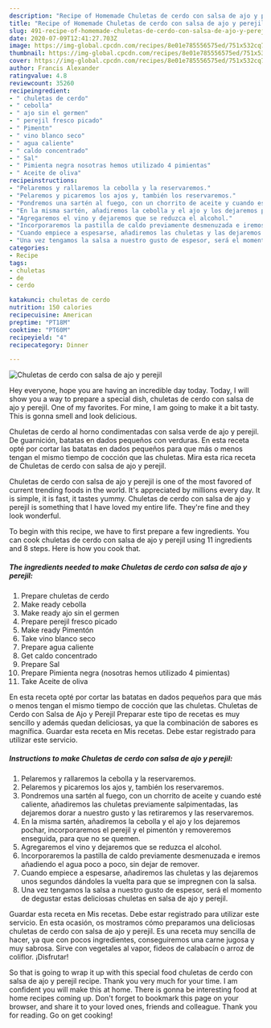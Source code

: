 ```yaml
---
description: "Recipe of Homemade Chuletas de cerdo con salsa de ajo y perejil"
title: "Recipe of Homemade Chuletas de cerdo con salsa de ajo y perejil"
slug: 491-recipe-of-homemade-chuletas-de-cerdo-con-salsa-de-ajo-y-perejil
date: 2020-07-09T12:41:27.703Z
image: https://img-global.cpcdn.com/recipes/8e01e785556575ed/751x532cq70/chuletas-de-cerdo-con-salsa-de-ajo-y-perejil-foto-principal.jpg
thumbnail: https://img-global.cpcdn.com/recipes/8e01e785556575ed/751x532cq70/chuletas-de-cerdo-con-salsa-de-ajo-y-perejil-foto-principal.jpg
cover: https://img-global.cpcdn.com/recipes/8e01e785556575ed/751x532cq70/chuletas-de-cerdo-con-salsa-de-ajo-y-perejil-foto-principal.jpg
author: Francis Alexander
ratingvalue: 4.8
reviewcount: 35260
recipeingredient:
- " chuletas de cerdo"
- " cebolla"
- " ajo sin el germen"
- " perejil fresco picado"
- " Pimentn"
- " vino blanco seco"
- " agua caliente"
- " caldo concentrado"
- " Sal"
- " Pimienta negra nosotras hemos utilizado 4 pimientas"
- " Aceite de oliva"
recipeinstructions:
- "Pelaremos y rallaremos la cebolla y la reservaremos."
- "Pelaremos y picaremos los ajos y, también los reservaremos."
- "Pondremos una sartén al fuego, con un chorrito de aceite y cuando esté caliente, añadiremos las chuletas previamente salpimentadas, las dejaremos dorar a nuestro gusto y las retiraremos y las reservaremos."
- "En la misma sartén, añadiremos la cebolla y el ajo y los dejaremos pochar, incorporaremos el perejil y el pimentón y removeremos enseguida, para que no se quemen."
- "Agregaremos el vino y dejaremos que se reduzca el alcohol."
- "Incorporaremos la pastilla de caldo previamente desmenuzada e iremos añadiendo el agua poco a poco, sin dejar de remover."
- "Cuando empiece a espesarse, añadiremos las chuletas y las dejaremos unos segundos dándoles la vuelta para que se impregnen con la salsa."
- "Una vez tengamos la salsa a nuestro gusto de espesor, será el momento de degustar estas deliciosas chuletas en salsa de ajo y perejil."
categories:
- Recipe
tags:
- chuletas
- de
- cerdo

katakunci: chuletas de cerdo 
nutrition: 150 calories
recipecuisine: American
preptime: "PT18M"
cooktime: "PT60M"
recipeyield: "4"
recipecategory: Dinner

---
```



![Chuletas de cerdo con salsa de ajo y perejil](https://img-global.cpcdn.com/recipes/8e01e785556575ed/751x532cq70/chuletas-de-cerdo-con-salsa-de-ajo-y-perejil-foto-principal.jpg)

Hey everyone, hope you are having an incredible day today. Today, I will show you a way to prepare a special dish, chuletas de cerdo con salsa de ajo y perejil. One of my favorites. For mine, I am going to make it a bit tasty. This is gonna smell and look delicious.

Chuletas de cerdo al horno condimentadas con salsa verde de ajo y perejil. De guarnición, batatas en dados pequeños con verduras. En esta receta opté por cortar las batatas en dados pequeños para que más o menos tengan el mismo tiempo de cocción que las chuletas. Mira esta rica receta de Chuletas de cerdo con salsa de ajo y perejil.

Chuletas de cerdo con salsa de ajo y perejil is one of the most favored of current trending foods in the world. It's appreciated by millions every day. It is simple, it is fast, it tastes yummy. Chuletas de cerdo con salsa de ajo y perejil is something that I have loved my entire life. They're fine and they look wonderful.


To begin with this recipe, we have to first prepare a few ingredients. You can cook chuletas de cerdo con salsa de ajo y perejil using 11 ingredients and 8 steps. Here is how you cook that.

<!--inarticleads1-->

##### The ingredients needed to make Chuletas de cerdo con salsa de ajo y perejil:

1. Prepare  chuletas de cerdo
1. Make ready  cebolla
1. Make ready  ajo sin el germen
1. Prepare  perejil fresco picado
1. Make ready  Pimentón
1. Take  vino blanco seco
1. Prepare  agua caliente
1. Get  caldo concentrado
1. Prepare  Sal
1. Prepare  Pimienta negra (nosotras hemos utilizado 4 pimientas)
1. Take  Aceite de oliva


En esta receta opté por cortar las batatas en dados pequeños para que más o menos tengan el mismo tiempo de cocción que las chuletas. Chuletas de Cerdo con Salsa de Ajo y Perejil Preparar este tipo de recetas es muy sencillo y además quedan deliciosas, ya que la combinación de sabores es magnífica. Guardar esta receta en Mis recetas. Debe estar registrado para utilizar este servicio. 

<!--inarticleads2-->

##### Instructions to make Chuletas de cerdo con salsa de ajo y perejil:

1. Pelaremos y rallaremos la cebolla y la reservaremos.
1. Pelaremos y picaremos los ajos y, también los reservaremos.
1. Pondremos una sartén al fuego, con un chorrito de aceite y cuando esté caliente, añadiremos las chuletas previamente salpimentadas, las dejaremos dorar a nuestro gusto y las retiraremos y las reservaremos.
1. En la misma sartén, añadiremos la cebolla y el ajo y los dejaremos pochar, incorporaremos el perejil y el pimentón y removeremos enseguida, para que no se quemen.
1. Agregaremos el vino y dejaremos que se reduzca el alcohol.
1. Incorporaremos la pastilla de caldo previamente desmenuzada e iremos añadiendo el agua poco a poco, sin dejar de remover.
1. Cuando empiece a espesarse, añadiremos las chuletas y las dejaremos unos segundos dándoles la vuelta para que se impregnen con la salsa.
1. Una vez tengamos la salsa a nuestro gusto de espesor, será el momento de degustar estas deliciosas chuletas en salsa de ajo y perejil.


Guardar esta receta en Mis recetas. Debe estar registrado para utilizar este servicio. En esta ocasión, os mostramos cómo preparamos una deliciosas chuletas de cerdo con salsa de ajo y perejil. Es una receta muy sencilla de hacer, ya que con pocos ingredientes, conseguiremos una carne jugosa y muy sabrosa. Sirve con vegetales al vapor, fideos de calabacín o arroz de coliflor. ¡Disfrutar! 

So that is going to wrap it up with this special food chuletas de cerdo con salsa de ajo y perejil recipe. Thank you very much for your time. I am confident you will make this at home. There is gonna be interesting food at home recipes coming up. Don't forget to bookmark this page on your browser, and share it to your loved ones, friends and colleague. Thank you for reading. Go on get cooking!
